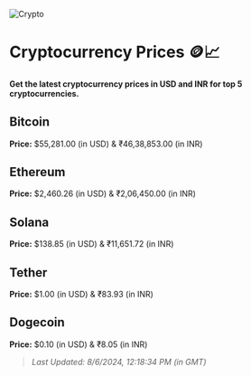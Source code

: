 
![Crypto](https://www.techguide.com.au/wp-content/uploads/2020/11/crypto3.jpeg)

# Cryptocurrency Prices 🪙📈

#### Get the latest cryptocurrency prices in USD and INR for top 5 cryptocurrencies.

## Bitcoin

**Price:** $55,281.00 (in USD) & ₹46,38,853.00 (in INR)

## Ethereum

**Price:** $2,460.26 (in USD) & ₹2,06,450.00 (in INR)

## Solana

**Price:** $138.85 (in USD) & ₹11,651.72 (in INR)

## Tether

**Price:** $1.00 (in USD) & ₹83.93 (in INR)

## Dogecoin

**Price:** $0.10 (in USD) & ₹8.05 (in INR)

> _Last Updated: 8/6/2024, 12:18:34 PM (in GMT)_
